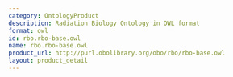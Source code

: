 ```yaml
---
category: OntologyProduct
description: Radiation Biology Ontology in OWL format
format: owl
id: rbo.rbo-base.owl
name: rbo.rbo-base.owl
product_url: http://purl.obolibrary.org/obo/rbo/rbo-base.owl
layout: product_detail
---
```

